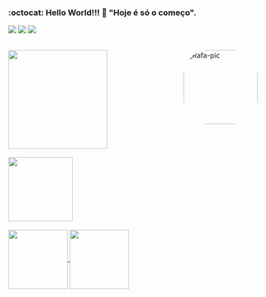 ### :octocat: Hello World!!! 🎒 "Hoje é só o começo". 
<a href="https://www.instagram.com/manoelitolima/" target="_blank"><img src="https://img.shields.io/badge/-Instagram-%23E4405F?style=for-the-badge&logo=instagram&logoColor=white" target="_blank"></a>
  <a href="https://www.linkedin.com/in/manoelito-lima-02923044/" target="_blank"><img src="https://img.shields.io/badge/-LinkedIn-%230077B5?style=for-the-badge&logo=linkedin&logoColor=white" target="_blank"></a> 
  <a href="https://discord.com/channels/@AllergicPoet" target="_blank"><img src="https://img.shields.io/badge/Discord-7289DA?style=for-the-badge&logo=discord&logoColor=white" target="_blank"></a> 
  	

</div>
<div align="center" style="display: inline_block"><br>
</a>
</div>

<a href="https://github.com/AllergicPoet/github-readme-stats">
  <img align="center" height="200" src="https://github-readme-stats.vercel.app/api?username=AllergicPoet&show_icons=true&theme=dracula" />
</a>

<a href="https://github.com/AllergicPoet/github-readme-stats">
 <img align="right" alt="Rafa-pic" height="150" style="border-radius:50px;" src="https://media.discordapp.net/attachments/639956127056134178/890373478988013628/Publicacoes_Instagram_1_1.png?width=676&height=676">
</a>

<br/>
<br/>

<a href="https://github.com/AllergicPoets/github-readme-stats">
  <img align="center" height="130" src="https://github-readme-stats.vercel.app/api/top-langs/?username=AllergicPoet&layout=compact&theme=dracula" />
</a>

<br/>
<br/>

<a href="https://github.com/AllergicPoet/CProjects_Studies">
  <img align="center" height="120" src="https://github-readme-stats.vercel.app/api/pin/?username=AllergicPoet&repo=CProjects_Studies&theme=dracula" />
</a>
<a href="https://github.com/AllergicPoet/JavaProjects_Studies">
  <img align="center" height="120" src="https://github-readme-stats.vercel.app/api/pin/?username=AllergicPoet&repo=JavaProjects_Studies&theme=dracula" />
</a>


</div>
